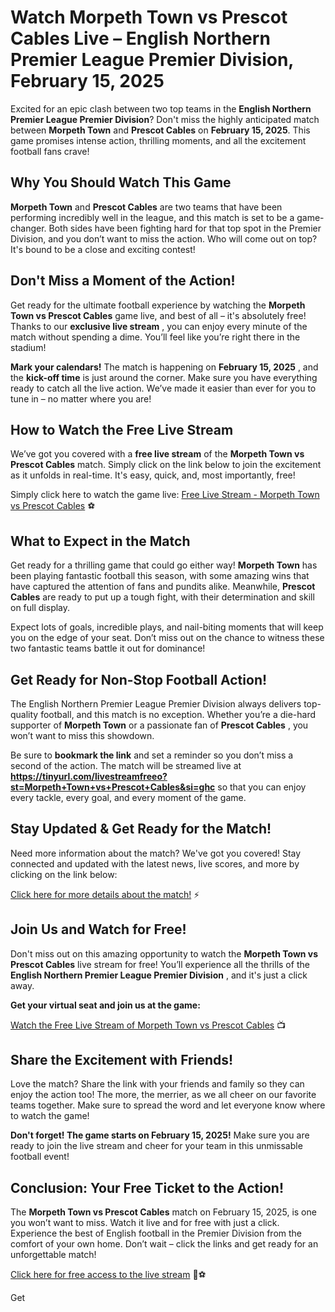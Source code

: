 # Watch Morpeth Town vs Prescot Cables Live – English Northern Premier League Premier Division, February 15, 2025

Excited for an epic clash between two top teams in the **English Northern Premier League Premier Division**? Don't miss the highly anticipated match between **Morpeth Town** and **Prescot Cables** on **February 15, 2025**. This game promises intense action, thrilling moments, and all the excitement football fans crave!

## Why You Should Watch This Game

**Morpeth Town** and **Prescot Cables** are two teams that have been performing incredibly well in the league, and this match is set to be a game-changer. Both sides have been fighting hard for that top spot in the Premier Division, and you don’t want to miss the action. Who will come out on top? It's bound to be a close and exciting contest!

## Don't Miss a Moment of the Action!

Get ready for the ultimate football experience by watching the **Morpeth Town vs Prescot Cables** game live, and best of all – it's absolutely free! Thanks to our **exclusive live stream** , you can enjoy every minute of the match without spending a dime. You’ll feel like you’re right there in the stadium!

**Mark your calendars!** The match is happening on **February 15, 2025** , and the **kick-off time** is just around the corner. Make sure you have everything ready to catch all the live action. We’ve made it easier than ever for you to tune in – no matter where you are!

## How to Watch the Free Live Stream

We’ve got you covered with a **free live stream** of the **Morpeth Town vs Prescot Cables** match. Simply click on the link below to join the excitement as it unfolds in real-time. It's easy, quick, and, most importantly, free!

Simply click here to watch the game live: [Free Live Stream - Morpeth Town vs Prescot Cables](https://tinyurl.com/livestreamfreeo?st=Morpeth+Town+vs+Prescot+Cables&si=ghc) ⚽

## What to Expect in the Match

Get ready for a thrilling game that could go either way! **Morpeth Town** has been playing fantastic football this season, with some amazing wins that have captured the attention of fans and pundits alike. Meanwhile, **Prescot Cables** are ready to put up a tough fight, with their determination and skill on full display.

Expect lots of goals, incredible plays, and nail-biting moments that will keep you on the edge of your seat. Don’t miss out on the chance to witness these two fantastic teams battle it out for dominance!

## Get Ready for Non-Stop Football Action!

The English Northern Premier League Premier Division always delivers top-quality football, and this match is no exception. Whether you’re a die-hard supporter of **Morpeth Town** or a passionate fan of **Prescot Cables** , you won’t want to miss this showdown.

Be sure to **bookmark the link** and set a reminder so you don’t miss a second of the action. The match will be streamed live at **https://tinyurl.com/livestreamfreeo?st=Morpeth+Town+vs+Prescot+Cables&si=ghc** so that you can enjoy every tackle, every goal, and every moment of the game.

## Stay Updated & Get Ready for the Match!

Need more information about the match? We've got you covered! Stay connected and updated with the latest news, live scores, and more by clicking on the link below:

[Click here for more details about the match!](https://tinyurl.com/livestreamfreeo?st=Morpeth+Town+vs+Prescot+Cables&si=ghc) ⚡

## Join Us and Watch for Free!

Don't miss out on this amazing opportunity to watch the **Morpeth Town vs Prescot Cables** live stream for free! You’ll experience all the thrills of the **English Northern Premier League Premier Division** , and it's just a click away.

**Get your virtual seat and join us at the game:**

[Watch the Free Live Stream of Morpeth Town vs Prescot Cables](https://tinyurl.com/livestreamfreeo?st=Morpeth+Town+vs+Prescot+Cables&si=ghc) 📺

## Share the Excitement with Friends!

Love the match? Share the link with your friends and family so they can enjoy the action too! The more, the merrier, as we all cheer on our favorite teams together. Make sure to spread the word and let everyone know where to watch the game!

**Don't forget! The game starts on February 15, 2025!** Make sure you are ready to join the live stream and cheer for your team in this unmissable football event!

## Conclusion: Your Free Ticket to the Action!

The **Morpeth Town vs Prescot Cables** match on February 15, 2025, is one you won’t want to miss. Watch it live and for free with just a click. Experience the best of English football in the Premier Division from the comfort of your own home. Don’t wait – click the links and get ready for an unforgettable match!

[Click here for free access to the live stream](https://tinyurl.com/livestreamfreeo?st=Morpeth+Town+vs+Prescot+Cables&si=ghc) 🎉⚽

Get
